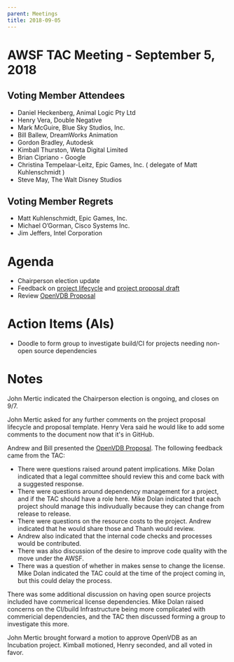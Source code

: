 ```yaml
---
parent: Meetings
title: 2018-09-05
---
```


# AWSF TAC Meeting - September 5, 2018

## Voting Member Attendees

- Daniel Heckenberg, Animal Logic Pty Ltd
- Henry Vera, Double Negative
- Mark McGuire, Blue Sky Studios, Inc.
- Bill Ballew, DreamWorks Animation
- Gordon Bradley, Autodesk
- Kimball Thurston, Weta Digital Limited
- Brian Cipriano - Google
- Christina Tempelaar-Leitz, Epic Games, Inc. ( delegate of Matt Kuhlenschmidt )
- Steve May, The Walt Disney Studios

## Voting Member Regrets

- Matt Kuhlenschmidt, Epic Games, Inc.
- Michael O’Gorman, Cisco Systems Inc.
- Jim Jeffers, Intel Corporation

# Agenda

- Chairperson election update
- Feedback on [project lifecycle](../../governance/lifecycle.md) and [project proposal draft](../../governance/proposal_template.md)
- Review [OpenVDB Proposal](OpenVDB_ASWF_proposal.docx)

# Action Items (AIs)

- Doodle to form group to investigate build/CI for projects needing non-open source dependencies

# Notes

John Mertic indicated the Chairperson election is ongoing, and closes on 9/7.

John Mertic asked for any further comments on the project proposal lifecycle and proposal template. Henry Vera said he would like to add some comments to the document now that it's in GitHub.

Andrew and Bill presented the [OpenVDB Proposal](OpenVDB_ASWF_proposal.docx). The following feedback came from the TAC:

- There were questions raised around patent implications. Mike Dolan indicated that a legal committee should review this and come back with a suggested response.
- There were questions around dependency management for a project, and if the TAC should have a role here. Mike Dolan indicated that each project should manage this indivudually because they can change from release to release.
- There were questions on the resource costs to the project. Andrew indicated that he would share those and Thanh would review.
- Andrew also indicated that the internal code checks and processes would be contributed.
- There was also discussion of the desire to improve code quality with the move under the AWSF.
- There was a question of whether in makes sense to change the license. Mike Dolan indicated the TAC could at the time of the project coming in, but this could delay the process.

There was some additional discussion on having open source projects included have commerical license dependencies. Mike Dolan raised concerns on the CI/build Infrastructure being more complicated with commericial dependencies, and the TAC then discussed forming a group to investigate this more.

John Mertic brought forward a motion to approve OpenVDB as an Incubation project. Kimball motioned, Henry seconded, and all voted in favor.
